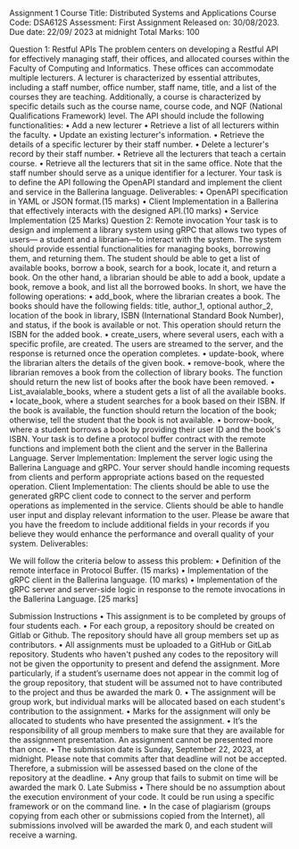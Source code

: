 Assignment 1
Course Title: Distributed Systems and Applications
Course Code: DSA612S
Assessment: First Assignment
Released on: 30/08/2023.
Due date: 22/09/ 2023 at midnight
Total Marks: 100

Question 1: Restful APIs
The problem centers on developing a Restful API for effectively managing staff, their offices, and
allocated courses within the Faculty of Computing and Informatics. These offices can
accommodate multiple lecturers. A lecturer is characterized by essential attributes, including a
staff number, office number, staff name, title, and a list of the courses they are teaching.
Additionally, a course is characterized by specific details such as the course name, course code,
and NQF (National Qualifications Framework) level.
The API should include the following functionalities:
• Add a new lecturer
• Retrieve a list of all lecturers within the faculty.
• Update an existing lecturer's information.
• Retrieve the details of a specific lecturer by their staff number.
• Delete a lecturer's record by their staff number.
• Retrieve all the lecturers that teach a certain course.
• Retrieve all the lecturers that sit in the same office.
Note that the staff number should serve as a unique identifier for a lecturer.
Your task is to define the API following the OpenAPI standard and implement the client and
service in the Ballerina language.
Deliverables:
• OpenAPI specification in YAML or JSON format.(15 marks)
• Client Implementation in a Ballerina that effectively interacts with the designed API.(10
marks)
• Service Implementation (25 Marks)
Question 2: Remote invocation
Your task is to design and implement a library system using gRPC that allows two types of users—
a student and a librarian—to interact with the system. The system should provide essential
functionalities for managing books, borrowing them, and returning them. The student should be
able to get a list of available books, borrow a book, search for a book, locate it, and return a book.
On the other hand, a librarian should be able to add a book, update a book, remove a book, and list
all the borrowed books.
In short, we have the following operations:
• add_book, where the librarian creates a book. The books should have the following fields:
title, author_1, optional author_2, location of the book in library, ISBN (International
Standard Book Number), and status, if the book is available or not. This operation should
return the ISBN for the added book.
• create_users, where several users, each with a specific profile, are created. The users are
streamed to the server, and the response is returned once the operation completes.
• update-book, where the librarian alters the details of the given book.
• remove-book, where the librarian removes a book from the collection of library books.
The function should return the new list of books after the book have been removed.
• List_avaialable_books, where a student gets a list of all the available books.
• locate_book, where a student searches for a book based on their ISBN. If the book is
available, the function should return the location of the book; otherwise, tell the student
that the book is not available.
• borrow-book, where a student borrows a book by providing their user ID and the book's
ISBN.
Your task is to define a protocol buffer contract with the remote functions and implement both the
client and the server in the Ballerina Language.
Server Implementation:
Implement the server logic using the Ballerina Language and gRPC. Your server should handle
incoming requests from clients and perform appropriate actions based on the requested operation.
Client Implementation:
The clients should be able to use the generated gRPC client code to connect to the server and
perform operations as implemented in the service. Clients should be able to handle user input and
display relevant information to the user.
Please be aware that you have the freedom to include additional fields in your records if you
believe they would enhance the performance and overall quality of your system.
Deliverables:

We will follow the criteria below to assess this problem:
• Definition of the remote interface in Protocol Buffer. (15 marks)
• Implementation of the gRPC client in the Ballerina language. (10 marks)
• Implementation of the gRPC server and server-side logic in response to the remote
invocations in the Ballerina Language. [25 marks]

Submission Instructions
• This assignment is to be completed by groups of four students each.
• For each group, a repository should be created on Gitlab or Github. The repository should
have all group members set up as contributors.
• All assignments must be uploaded to a GitHub or GitLab repository. Students who haven't
pushed any codes to the repository will not be given the opportunity to present and
defend the assignment. More particularly, if a student’s username does not appear in the
commit log of the group repository, that student will be assumed not to have contributed
to the project and thus be awarded the mark 0.
• The assignment will be group work, but individual marks will be allocated based on each
student's contribution to the assignment.
• Marks for the assignment will only be allocated to students who have presented the
assignment.
• It’s the responsibility of all group members to make sure that they are available for the
assignment presentation. An assignment cannot be presented more than once.
• The submission date is Sunday, September 22, 2023, at midnight. Please note that
commits after that deadline will not be accepted. Therefore, a submission will be assessed
based on the clone of the repository at the deadline.
• Any group that fails to submit on time will be awarded the mark 0. Late Submiss
• There should be no assumption about the execution environment of your code. It could be
run using a specific framework or on the command line.
• In the case of plagiarism (groups copying from each other or submissions copied from the
Internet), all submissions involved will be awarded the mark 0, and each student will
receive a warning.
